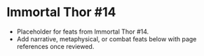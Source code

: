 # Immortal Thor #14

- Placeholder for feats from Immortal Thor #14.
- Add narrative, metaphysical, or combat feats below with page references once reviewed.